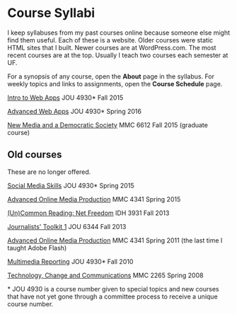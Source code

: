 # Course Syllabi

I keep syllabuses from my past courses online because someone else might find them useful. Each of these is a website. Older courses were static HTML sites that I built. Newer courses are at WordPress.com. The most recent courses are at the top. Usually I teach two courses each semester at UF.

For a synopsis of any course, open the **About** page in the syllabus. For weekly topics and links to assignments, open the **Course Schedule** page.

[Intro to Web Apps](https://introwebapps.wordpress.com/) JOU 4930* Fall 2015

[Advanced Web Apps](https://webappsplus.wordpress.com/) JOU 4930* Spring 2016

[New Media and a Democratic Society](https://mmc6612.wordpress.com/) MMC 6612 Fall 2015 (graduate course)

## Old courses

These are no longer offered.

[Social Media Skills](https://socmeduf.wordpress.com/) JOU 4930* Spring 2015

[Advanced Online Media Production](https://mmc4341.wordpress.com/) MMC 4341 Spring 2015

[(Un)Common Reading: Net Freedom](https://idh3931.wordpress.com/) IDH 3931 Fall 2013

[Journalists' Toolkit 1](https://jtoolkit.wordpress.com/) JOU 6344 Fall 2013

[Advanced Online Media Production](http://www.macloo.com/syllabi/advancedonline/) MMC 4341 Spring 2011 (the last time I taught Adobe Flash)

[Multimedia Reporting](http://www.macloo.com/syllabi/mreporting/) JOU 4930* Fall 2010

[Technology, Change and Communications](http://www.macloo.com/syllabi/commtech/) MMC 2265 Spring 2008

\* JOU 4930 is a course number given to special topics and new courses that have not yet gone through a committee process to receive a unique course number.
